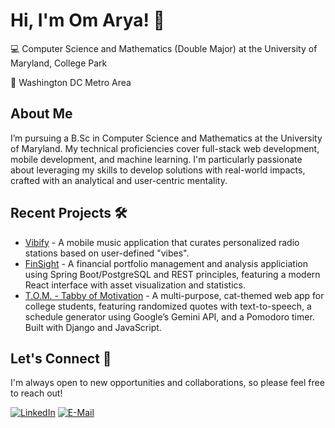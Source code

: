# Hi, I'm Om Arya! 👋
💻 Computer Science and Mathematics (Double Major) at the University of Maryland, College Park

📍 Washington DC Metro Area

## About Me
I’m pursuing a B.Sc in Computer Science and Mathematics at the University of Maryland. My technical proficiencies cover full-stack web development, mobile development, and machine learning. I'm particularly passionate about leveraging my skills to develop solutions with real-world impacts, crafted with an analytical and user-centric mentality.

## Recent Projects 🛠
* [Vibify][Vibify-url] - A mobile music application that curates personalized radio stations based on user-defined "vibes".
* [FinSight][FinSight-url] - A financial portfolio management and analysis appliciation using Spring Boot/PostgreSQL and REST principles, featuring a modern React interface with asset visualization and statistics.
* [T.O.M. - Tabby of Motivation][TOM-url] - A multi-purpose, cat-themed web app for college students, featuring randomized quotes with text-to-speech, a schedule generator using Google’s Gemini API, and a Pomodoro timer. Built with Django and JavaScript.
  
## Let's Connect 🤝
I'm always open to new opportunities and collaborations, so please feel free to reach out!

[![LinkedIn][LinkedIn.com]][LinkedIn-url]
[![E-Mail][Email.com]][Email-url]

<!-- MARKDOWN LINKS & IMAGES -->
[Vibify-url]: https://github.com/om-arya/Vibify
[FinSight-url]: https://github.com/om-arya/FinSight
[TOM-url]: https://github.com/om-arya/T.O.M

[LinkedIn.com]: https://img.shields.io/badge/LinkedIn-0077B5?style=for-the-badge&logo=linkedin&logoColor=white
[LinkedIn-url]: https://www.linkedin.com/in/om-arya/
[Email.com]: https://img.shields.io/badge/Gmail-D14836?style=for-the-badge&logo=gmail&logoColor=white
[Email-url]: mailto:om.arya0577@gmail.com
